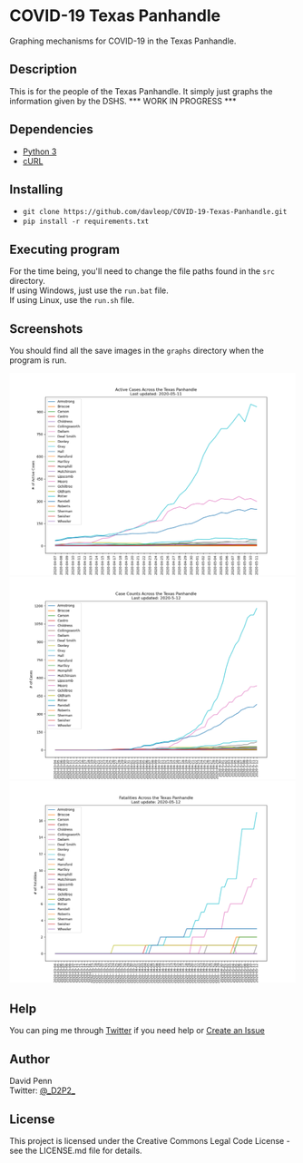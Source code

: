 # COVID-19 Texas Panhandle

Graphing mechanisms for COVID-19 in the Texas Panhandle.

## Description

This is for the people of the Texas Panhandle. It simply just graphs the information given by the DSHS.
*** WORK IN PROGRESS ***

## Dependencies

* [Python 3](https://www.python.org/)
* [cURL](https://curl.haxx.se/download.html)

## Installing

* `git clone https://github.com/davleop/COVID-19-Texas-Panhandle.git`
* `pip install -r requirements.txt`

## Executing program

For the time being, you'll need to change the file paths found in the `src` directory. <br>
If using Windows, just use the `run.bat` file. <br>
If using Linux, use the `run.sh` file.

## Screenshots

You should find all the save images in the `graphs` directory when the program is run.

![Actives](png/ActiveCases.png)
![Cases](png/Cases.png)
![Fatalities](png/Fatalities.png)

## Help

You can ping me through [Twitter](https://twitter.com/_D2P2_) if you need help or [Create an Issue](https://github.com/davleop/COVID-19-Texas-Panhandle/issues)

## Author

David Penn <br>
Twitter: [@\_D2P2\_](https://twitter.com/_D2P2_)

## License

This project is licensed under the Creative Commons Legal Code License - see the LICENSE.md file for details.
